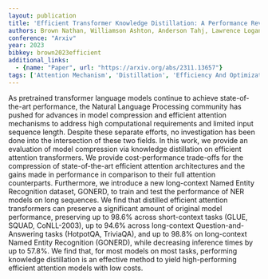 ```yaml
---
layout: publication
title: 'Efficient Transformer Knowledge Distillation: A Performance Review'
authors: Brown Nathan, Williamson Ashton, Anderson Tahj, Lawrence Logan
conference: "Arxiv"
year: 2023
bibkey: brown2023efficient
additional_links:
  - {name: "Paper", url: "https://arxiv.org/abs/2311.13657"}
tags: ['Attention Mechanism', 'Distillation', 'Efficiency And Optimization', 'Model Architecture', 'Pretraining Methods', 'Quantization', 'Transformer']
---
```

As pretrained transformer language models continue to achieve state-of-the-art performance, the Natural Language Processing community has pushed for advances in model compression and efficient attention mechanisms to address high computational requirements and limited input sequence length. Despite these separate efforts, no investigation has been done into the intersection of these two fields. In this work, we provide an evaluation of model compression via knowledge distillation on efficient attention transformers. We provide cost-performance trade-offs for the compression of state-of-the-art efficient attention architectures and the gains made in performance in comparison to their full attention counterparts. Furthermore, we introduce a new long-context Named Entity Recognition dataset, GONERD, to train and test the performance of NER models on long sequences. We find that distilled efficient attention transformers can preserve a significant amount of original model performance, preserving up to 98.6&#37; across short-context tasks (GLUE, SQUAD, CoNLL-2003), up to 94.6&#37; across long-context Question-and-Answering tasks (HotpotQA, TriviaQA), and up to 98.8&#37; on long-context Named Entity Recognition (GONERD), while decreasing inference times by up to 57.8&#37;. We find that, for most models on most tasks, performing knowledge distillation is an effective method to yield high-performing efficient attention models with low costs.

